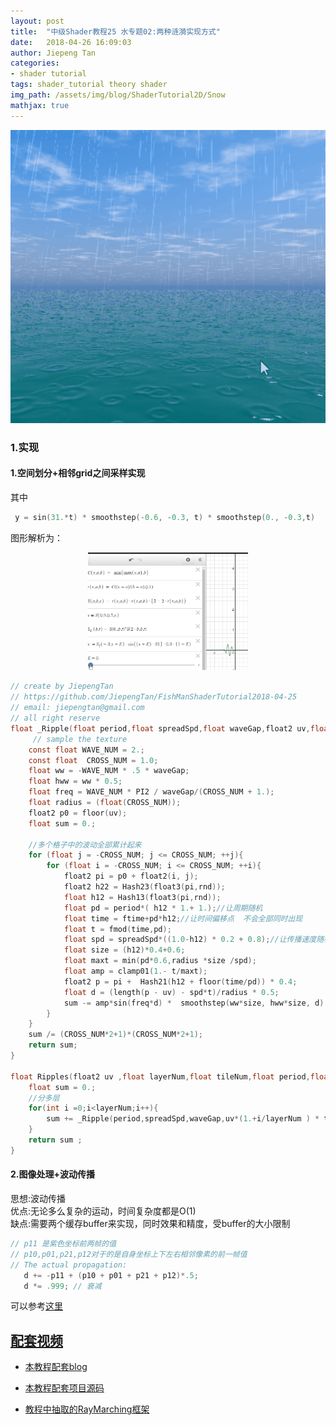 ```yaml
---
layout: post
title:  "中级Shader教程25 水专题02:两种涟漪实现方式"
date:   2018-04-26 16:09:03
author: Jiepeng Tan
categories: 
- shader tutorial
tags: shader_tutorial theory shader
img_path: /assets/img/blog/ShaderTutorial2D/Snow
mathjax: true
---
```

<p align="center"><img src="https://github.com/JiepengTan/JiepengTan.github.io/blob/master/assets/img/blog/ShaderTutorial3D/Rain/head.gif?raw=true" width="512"></p>






### 1.实现
#### 1.空间划分+相邻grid之间采样实现
其中
```c
 y = sin(31.*t) * smoothstep(-0.6, -0.3, t) * smoothstep(0., -0.3,t)
```
图形解析为：  
<p align="center"><img src="https://github.com/JiepengTan/JiepengTan.github.io/blob/master/assets/img/blog/ShaderTutorial3D/Ripple/math.gif?raw=true" width="256"></p>


```c
// create by JiepengTan 
// https://github.com/JiepengTan/FishManShaderTutorial2018-04-25 
// email: jiepengtan@gmail.com
// all right reserve
float _Ripple(float period,float spreadSpd,float waveGap,float2 uv,float rnd){
     // sample the texture
    const float WAVE_NUM = 2.;
    const float  CROSS_NUM = 1.0;
    float ww = -WAVE_NUM * .5 * waveGap;
    float hww = ww * 0.5;
    float freq = WAVE_NUM * PI2 / waveGap/(CROSS_NUM + 1.);
    float radius = (float(CROSS_NUM));
    float2 p0 = floor(uv);
    float sum = 0.;

    //多个格子中的波动全部累计起来
    for (float j = -CROSS_NUM; j <= CROSS_NUM; ++j){
        for (float i = -CROSS_NUM; i <= CROSS_NUM; ++i){
            float2 pi = p0 + float2(i, j);
            float2 h22 = Hash23(float3(pi,rnd));
            float h12 = Hash13(float3(pi,rnd));
            float pd = period*( h12 * 1.+ 1.);//让周期随机
            float time = ftime+pd*h12;//让时间偏移点  不会全部同时出现
            float t = fmod(time,pd);
            float spd = spreadSpd*((1.0-h12) * 0.2 + 0.8);//让传播速度随机
            float size = (h12)*0.4+0.6;
            float maxt = min(pd*0.6,radius *size /spd);
            float amp = clamp01(1.- t/maxt);
            float2 p = pi +  Hash21(h12 + floor(time/pd)) * 0.4;
            float d = (length(p - uv) - spd*t)/radius * 0.5;
            sum -= amp*sin(freq*d) *  smoothstep(ww*size, hww*size, d) *  smoothstep(0., hww*size, d);//让波动传播开来
        }
    }
    sum /= (CROSS_NUM*2+1)*(CROSS_NUM*2+1);
    return sum;
}

float Ripples(float2 uv ,float layerNum,float tileNum,float period,float spreadSpd,float waveGap){
    float sum = 0.;
    //分多层
    for(int i =0;i<layerNum;i++){
        sum += _Ripple(period,spreadSpd,waveGap,uv*(1.+i/layerNum ) * tileNum,float(i));
    }
    return sum ;
}
```

#### 2.图像处理+波动传播   
思想:波动传播     
优点:无论多么复杂的运动，时间复杂度都是O(1)  
缺点:需要两个缓存buffer来实现，同时效果和精度，受buffer的大小限制    

```c
// p11 是紫色坐标前两帧的值
// p10,p01,p21,p12对于的是自身坐标上下左右相邻像素的前一帧值
// The actual propagation:
   d += -p11 + (p10 + p01 + p21 + p12)*.5;
   d *= .999; // 衰减
```

可以参考[这里][4]


## [**配套视频**][40]  
- [本教程配套blog ][1]
- [本教程配套项目源码 ][2]
- [教程中抽取的RayMarching框架][3]


  [1]: https://blog.csdn.net/tjw02241035621611/article/details/80038608
  [2]: https://github.com/JiepengTan/FishManShaderTutorial
  [40]:https://space.bilibili.com/308864667/channel/detail?cid=112754
  [3]: https://github.com/JiepengTan/Unity-Raymarching-Framework
  [4]: https://www.shadertoy.com/view/Xsd3DB
